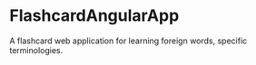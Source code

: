 # FlashcardAngularApp
A flashcard web application for learning foreign words, specific terminologies.
